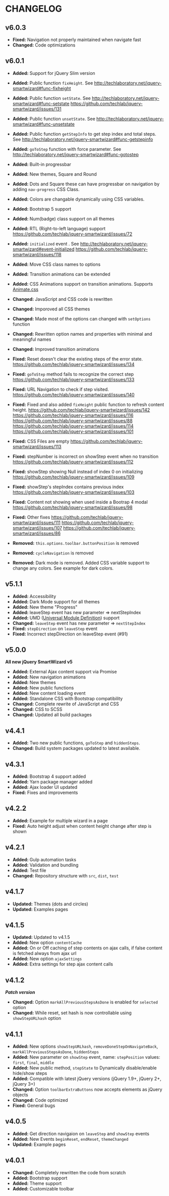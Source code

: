 CHANGELOG
=========

v6.0.3
-----
- **Fixed:** Navigation not properly maintained when navigate fast
- **Changed:** Code optimizations

v6.0.1
-----
- **Added:** Support for jQuery Slim version
- **Added:** Public function `fixHeight`. See http://techlaboratory.net/jquery-smartwizard#func-fixheight
- **Added:** Public function `setState`. See http://techlaboratory.net/jquery-smartwizard#func-setstate https://github.com/techlab/jquery-smartwizard/issues/131
- **Added:** Public function `unsetState`. See http://techlaboratory.net/jquery-smartwizard#func-unsetstate
- **Added:** Public function `getStepInfo` to get step index and total steps. See http://techlaboratory.net/jquery-smartwizard#func-getstepinfo
- **Added:** `goToStep` function with force parameter. See http://techlaboratory.net/jquery-smartwizard#func-gotostep
- **Added:** Built-in progressbar
- **Added:** New themes, Square and Round
- **Added:** Dots and Square these can have progressbar on navigation by adding `nav-progress` CSS Class.
- **Added:** Colors are changable dynamically using CSS variables.
- **Added:** Bootstrap 5 support
- **Added:** Num(badge) class support on all themes
- **Added:** RTL (Right-to-left language) support https://github.com/techlab/jquery-smartwizard/issues/72
- **Added:** `initialized` event . See http://techlaboratory.net/jquery-smartwizard#event-initialized https://github.com/techlab/jquery-smartwizard/issues/118
- **Added:** Move CSS class names to options
- **Added:** Transition animations can be extended
- **Added:** CSS Animations support on transition animations. Supports [Animate.css](https://animate.style/)

- **Changed:** JavaScript and CSS code is rewritten  
- **Changed:** Imporoved all CSS themes
- **Changed:** Made most of the options can changed with `setOptions` function
- **Changed:** Rewritten option names and properties with minimal and meaningful names
- **Changed:** Improved transition animations

- **Fixed:** Reset doesn't clear the existing steps of the error state. https://github.com/techlab/jquery-smartwizard/issues/134
- **Fixed:** `goToStep` method fails to recognize the correct step https://github.com/techlab/jquery-smartwizard/issues/133
- **Fixed:** URL Navigation to check if step visited. https://github.com/techlab/jquery-smartwizard/issues/140
- **Fixed:** Fixed and also added `fixHeight` public function to refresh content height. https://github.com/techlab/jquery-smartwizard/issues/142 https://github.com/techlab/jquery-smartwizard/issues/116 https://github.com/techlab/jquery-smartwizard/issues/88 https://github.com/techlab/jquery-smartwizard/issues/114 https://github.com/techlab/jquery-smartwizard/issues/101
- **Fixed:** CSS Files are empty https://github.com/techlab/jquery-smartwizard/issues/113 
- **Fixed:** stepNumber is incorrect on showStep event when no transition https://github.com/techlab/jquery-smartwizard/issues/112
- **Fixed:** showStep showing Null instead of index 0 on initializing https://github.com/techlab/jquery-smartwizard/issues/109  
- **Fixed:** showStep's stepIndex contains previous index https://github.com/techlab/jquery-smartwizard/issues/103  
- **Fixed:** Content not showing when used inside a Bootrap 4 modal https://github.com/techlab/jquery-smartwizard/issues/98
- **Fixed:** Other fixes https://github.com/techlab/jquery-smartwizard/issues/111 https://github.com/techlab/jquery-smartwizard/issues/107 https://github.com/techlab/jquery-smartwizard/issues/86

- **Removed:** `this.options.toolbar.buttonPosition` is removed
- **Removed:** `cycleNavigation` is removed
- **Removed:** Dark mode is removed. Added CSS variable support to change any colors. See example for dark colors.

v5.1.1
-----
- **Added:** Accessibility
- **Added:** Dark Mode support for all themes
- **Added:**  New theme "Progress"
- **Added:** leaveStep event has new parameter => nextStepIndex
- **Added:** UMD ([Universal Module Definition](https://github.com/umdjs/umd)) support 
- **Changed:** `leaveStep` event has new parameter => `nextStepIndex`
- **Fixed:** `stepDirection` on `leaveStep` event
- **Fixed:** Incorrect stepDirection on leaveStep event (#91)

v5.0.0
-----
**All new jQuery SmartWizard v5**

- **Added:** External Ajax content support via Promise
- **Added:** New navigation animations
- **Added:** New themes
- **Added:** New public functions
- **Added:** New content loading event
- **Added:** Standalone CSS with Bootstrap compatibility
- **Changed:** Complete rewrite of JavaScript and CSS
- **Changed:** CSS to SCSS
- **Changed:** Updated all build packages

v4.4.1
-----
- **Added:** Two new public functions, `goToStep` and `hiddenSteps`.
- **Changed:** Build system packages updated to latest available.

v4.3.1
-----
- **Added:** Bootstrap 4 support added
- **Added:** Yarn package manager added
- **Added:** Ajax loader UI updated
- **Fixed:** Fixes and improvements

v4.2.2
-----
- **Added:** Example for multiple wizard in a page
- **Fixed:** Auto height adjust when content height change after step is shown

v4.2.1
-----
- **Added:** Gulp automation tasks
- **Added:** Validation and bundling
- **Added:** Test file
- **Changed:** Repository structure with `src`, `dist`, `test`

v4.1.7
-----
- **Updated:** Themes (dots and circles)
- **Updated:** Examples pages

v4.1.5
-----
- **Updated:** Updated to v4.1.5
- **Added:** New option `contentCache`
- **Added:** On or Off caching of step contents on ajax calls, if false content is fetched always from ajax url
- **Added:** New option `ajaxSettings`
- **Added:** Extra settings for step ajax content calls

v4.1.2
-----
***Patch version***

- **Changed:** Option `markAllPreviousStepsAsDone` is enabled for `selected` option 
- **Changed:** While reset, set hash is now controllable using `showStepURLhash` option

v4.1.1
-----
- **Added:** New options `showStepURLhash`, `removeDoneStepOnNavigateBack`, `markAllPreviousStepsAsDone`, `hiddenSteps`
- **Added:** New parameter on `showStep` event, name: `stepPosition` values: `first`, `final`, `middle`
- **Added:** New public method, `stepState` to Dynamically disable/enable hide/show steps
- **Added:** Compatible with latest jQuery versions (jQuery 1.9+, jQuery 2+, jQuery 3+)
- **Changed:** Option `toolbarExtraButtons` now accepts elements as jQuery objects
- **Changed:** Code optimized
- **Fixed:** General bugs

v4.0.5
-----
- **Added:** Get direction navigaion on `leaveStep` and `showStep` events
- **Added:** New Events `beginReset`, `endReset`, `themeChanged`
- **Updated:** Example pages

v4.0.1
-----
- **Changed:** Completely rewritten the code from scratch
- **Added:** Bootstrap support
- **Added:** Theme support
- **Added:** Customizable toolbar
